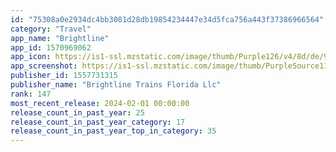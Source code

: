 ```yaml
---
id: "75308a0e2934dc4bb3081d28db19854234447e34d5fca756a443f37386966564"
category: "Travel"
app_name: "Brightline"
app_id: 1570969062
app_icon: https://is1-ssl.mzstatic.com/image/thumb/Purple126/v4/8d/de/9c/8dde9c38-1c34-de5c-ff5c-023d5d241113/AppIcon-0-1x_U007emarketing-0-7-0-sRGB-85-220.png/1024x1024bb.png
app_screenshot: https://is1-ssl.mzstatic.com/image/thumb/PurpleSource116/v4/32/54/b3/3254b31d-e41b-336b-c19b-e88696aa81b8/0afe66f0-294a-4a1e-98d2-3b8505194c17_1242_X_2688_-_1.png/1242x2688bb.png
publisher_id: 1557731315
publisher_name: "Brightline Trains Florida Llc"
rank: 147
most_recent_release: 2024-02-01 00:00:00
release_count_in_past_year: 25
release_count_in_past_year_category: 17
release_count_in_past_year_top_in_category: 35
---
```

